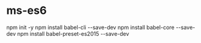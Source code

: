 # ms-es6

npm init -y
npm install babel-cli --save-dev
npm install babel-core --save-dev
npm install babel-preset-es2015 --save-dev